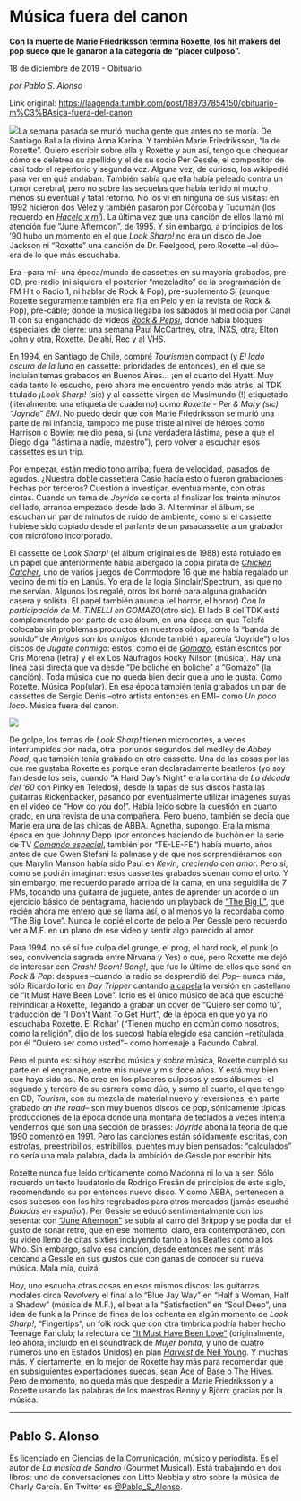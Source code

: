 # Música fuera del canon

**Con la muerte de Marie Friedriksson termina Roxette, los hit makers del pop sueco que le ganaron a la categoría de “placer culposo”.**

18 de diciembre de 2019 - Obituario

_por Pablo S. Alonso_

Link original: https://laagenda.tumblr.com/post/189737854150/obituario-m%C3%BAsica-fuera-del-canon

![](https://64.media.tumblr.com/95b539cb1968c7f9cb99b426262a5fcf/f2772e1e68a03384-85/s500x750/659a74c0657ae3fc1e885af5f51cfcf577fdcaa4.jpg)La
semana pasada se murió mucha gente que antes no se moría. De Santiago Bal a la
divina Anna Karina. Y también Marie Friedriksson, “la de Roxette”. Quiero
escribir sobre ella y Roxette y aun así, tengo que chequear cómo se deletrea su
apellido y el de su socio Per Gessle, el compositor de casi todo el repertorio
y segunda voz. Alguna vez, de curioso, los wikipedié para ver en qué andaban.
También sabía que ella había peleado contra un tumor cerebral, pero no sobre
las secuelas que había tenido ni mucho menos su eventual y fatal retorno. No
los vi en ninguna de sus visitas: en 1992 hicieron dos Vélez y también pasaron
por Córdoba y Tucumán (los recuerdo en [*Hacelo x mí*](https://www.youtube.com/watch?v=vOyIeK0SFbo)). La última vez que una canción de ellos llamó mi
atención fue “June Afternoon”, de 1995. Y sin embargo, a principios de los ’90
hubo un momento en el que *Look Sharp!*
no era un disco de Joe Jackson ni “Roxette” una canción de Dr. Feelgood, pero
Roxette –el dúo– era de lo que más escuchaba.

Era –para mí– una época/mundo de cassettes en su mayoría grabados, pre-CD,
pre-radio (ni siquiera el posterior “mezcladito” de la programación de FM Hit o
Radio 1, ni hablar de Rock & Pop), pre-suplemento Sí (aunque Roxette
seguramente también era fija en Pelo y en la revista de Rock & Pop),
pre-cable; donde la música llegaba los sábados al mediodía por Canal 11 con su
enganchado de videos [*Rock & Pepsi*](https://www.youtube.com/watch?v=Oz2g9ulD7eo), donde había
bloques especiales de cierre: una semana Paul McCartney, otra, INXS, otra,
Elton John y otra, Roxette. De ahí, Rec y al VHS.

En
1994, en Santiago de Chile, compré *Tourism*en compact (y *El lado oscuro de la
luna* en cassette: prioridades de entonces), en el que se incluían temas
grabados en Buenos Aires… ¡en el cuarto del Hyatt! Muy cada tanto lo escucho,
pero ahora me encuentro yendo más atrás, al TDK titulado *¡Look Sharp!* (sic) y al cassette virgen de Musimundo (!) etiquetado
(literalmente: una etiqueta de cuaderno) como *Roxette - Per & Mary (sic) “Joyride” EMI*. No puedo decir que
con Marie Friedriksson se murió una parte de mi infancia, tampoco me puse
triste al nivel de héroes como Harrison o Bowie: me dio pena, sí (una verdadera
lástima, pese a que el Diego diga “lástima a nadie, maestro”), pero volver a
escuchar esos cassettes es un trip. 

Por
empezar, están medio tono arriba, fuera de velocidad, pasados de agudos. ¿Nuestra
doble cassettera Casio hacía esto o fueron grabaciones hechas por terceros?
Cuestión a investigar, eventualmente, con otras cintas. Cuando un tema de *Joyride* se corta al finalizar los
treinta minutos del lado, arranca empezado desde lado B. Al terminar el álbum,
se escuchan un par de minutos de ruido de ambiente, como si el cassette hubiese
sido copiado desde el parlante de un pasacassette a un grabador con micrófono
incorporado. 

El
cassette de *Look Sharp!* (el álbum
original es de 1988) está rotulado en un papel que anteriormente había
albergado la copia pirata de [*Chicken Catcher*](https://www.youtube.com/watch?v=uf2LVaTiw4E), uno de varios juegos de Commodore 16 que me
había regalado un vecino de mi tío en Lanús. Yo era de la logia Sinclair/Spectrum,
así que no me servían. Algunos los regalé, otros los borré para alguna
grabación casera y solista. El papel también anuncia (el horror, el horror) *Con la participación de M. TINELLI en GOMAZO*(otro sic). El lado B del TDK está complementado por parte de ese álbum, en
una época en que Telefé colocaba sin problemas productos en nuestros oídos,
como la “banda de sonido” de *Amigos son
los amigos* (donde también aparecía “Joyride”) o los discos de *Jugate conmigo*: estos, como el de [*Gomazo*](https://www.youtube.com/watch?v=2u1Yo7aP-iA), están escritos por Cris Morena (letra) y el ex Los
Náufragos Rocky Nilson (música). Hay una línea casi directa que va desde “De
boliche en boliche” a “Gomazo” (la canción). Toda música que no queda bien
decir que a uno le gusta. Como Roxette. Música Pop(ular). En esa época también
tenía grabados un par de cassettes de Sergio Denis –otro artista entonces en
EMI– como *Un poco loco*. Música fuera
del canon. 

![](https://64.media.tumblr.com/11e1bf7551ef9ac26f6cc1c581a80867/f2772e1e68a03384-1f/s500x750/194d513c1a741871aa7f7d397a697c0e437837e0.jpg)

De
golpe, los temas de *Look Sharp!* tienen
microcortes, a veces interrumpidos por nada, otra, por unos segundos del medley
de *Abbey Road*, que también tenía
grabado en otro cassette. Una de las cosas por las que me gustaba Roxette es
porque eran declaradamente beatleros (yo soy fan desde los seis, cuando “A Hard
Day’s Night” era la cortina de *La década
del ’60* con Pinky en Teledos), desde la tapas de sus discos hasta las
guitarras Rickenbacker, pasando por eventualmente utilizar imágenes suyas en el
video de “How do you do!”. Había leído sobre la cuestión en cuarto grado, en
una revista de una compañera. Pero bueno, también se decía que Marie era una de
las chicas de ABBA. Agnetha, supongo. Era la misma época en que Johnny Depp
(por entonces haciendo de buchón en la serie de TV [*Comando especial*](https://www.youtube.com/watch?v=z5S_UMXzajQ), también por “TE-LE-FE”) había
muerto, años antes de que Gwen Stefani la palmase y de que nos sorprendiéramos
con que Marylin Manson había sido Paul en *Kevin, creciendo con amor*. Pero sí, como se podrán
imaginar: esos cassettes grabados suenan como el orto. Y sin embargo, me
recuerdo parado arriba de la cama, en una seguidilla de 7 PMs, tocando una
guitarra de juguete, antes de aprender un acorde o un ejercicio básico de
pentagrama, haciendo un playback de [“The Big L”](https://www.youtube.com/watch?v=P3BziGZOMcE), que recién
ahora me entero que se llama así, o al menos yo la recordaba como “The Big
Love”. Nunca le copié el corte de pelo a Per Gessle pero recuerdo ver a M.F. en
un plano de ese video y sentir algo parecido al amor.

Para
1994, no sé si fue culpa del grunge, el prog, el hard rock, el punk (o sea,
convivencia sagrada entre Nirvana y Yes) o qué, pero Roxette me dejó de
interesar con *Crash! Boom! Bang!*, que
fue lo último de ellos que sonó en *Rock
& Pop*: después –cuando la radio se desprendió del *Pop–* nunca más, sólo Ricardo Iorio en *Day Tripper* cantando [a capela](https://www.youtube.com/watch?v=RMbGODtJ0X0) la versión en
castellano de “It Must Have Been Love”. Iorio es el único músico de acá que
escuché reivindicar a Roxette, llegando a grabar un cover de “Quiero ser como tú”,
traducción de “I Don’t Want To Get Hurt”, de la época en que yo ya no escuchaba
Roxette. El Richar’ (“Tienen mucho en común como nosotros, como la religión”,
dijo de los suecos) había elegido esa canción –retitulada por él “Quiero ser
como usted”– como homenaje a Facundo Cabral.

Pero
el punto es: si hoy escribo música *y* *sobre* música, Roxette cumplió su parte
en el engranaje, entre mis nueve y mis doce años. Y está muy bien que haya sido
así. No creo en los placeres culposos y esos álbumes –el segundo y tercero de
su carrera como dúo, y sumo el cuarto, el que tengo en CD, *Tourism*, con su mezcla de material nuevo y reversiones, en parte
grabado *on the road–* son muy buenos
discos de pop, sónicamente típicas producciones de la época donde una montaña
de teclados a veces intenta vendernos que son una sección de brasses: *Joyride* abona la teoría de que 1990
comenzó en 1991. Pero las canciones están sólidamente escritas, con estrofas,
preestribillos, estribillos, puentes muy bien pensados: “calculados” no sería
una mala palabra, dada la ambición de Gessle por escribir hits.

Roxette
nunca fue leído críticamente como Madonna ni lo va a ser. Sólo recuerdo un
texto laudatorio de Rodrigo Fresán de principios de este siglo, recomendando su
por entonces nuevo disco. Y como ABBA, pertenecen a esos sucesos con los hits
regrabados para otros mercados (jamás escuché *Baladas en español*). Per Gessle se educó sentimentalmente con los
sesenta: con [“June
Afternoon”](https://www.youtube.com/watch?v=KIIouZLowGQ) se subía al carro del Britpop y se podía dar el gusto de sonar
retro, que en ese momento, claro, era contemporáneo, con su video lleno de
citas sixties incluyendo tanto a los Beatles como a los Who. Sin embargo, salvo
esa canción, desde entonces me sentí más cercano a Gessle en sus gustos que con
ganas de conocer su nueva música. Mala mía, quizá.

Hoy, uno escucha otras cosas en esos mismos
discos: las guitarras modales circa *Revolver*y el final a lo “Blue Jay Way” en “Half a Woman, Half
a Shadow” (música de M.F.), el beat a la “Satisfaction” en “Soul Deep”, una
idea de funk a la Prince de fines de los ochenta en algún momento de *Look Sharp!*, “Fingertips”, un folk rock
que con otra tímbrica podría haber hecho Teenage Fanclub; la relectura de [“It Must Have Been Love”](https://www.youtube.com/watch?v=4tZGRtx6Qx8) (originalmente, leo ahora, incluido en el
soundtrack de *Mujer bonita*, y uno de
cuatro números uno en Estados Unidos) en plan [*Harvest* de Neil Young](https://www.youtube.com/watch?v=08ts6hekHlc). Y muchas más. Y ciertamente, en lo mejor de
Roxette hay más para recomendar que en subsiguientes exportaciones suecas, sean
Ace of Base o The Hives. Pero de momento, no queda más que despedir a Marie Friedriksson y a Roxette
usando las palabras de los maestros Benny y Björn:
gracias por la música.



---

 Pablo S. Alonso
----------------

 Es licenciado en Ciencias de la Comunicación, músico y periodista. Es el autor de *La música de Sandro* (Gourmet Musical). Está trabajando en dos libros: uno de conversaciones con Litto Nebbia y otro sobre la música de Charly García. En Twitter es [@Pablo\_S\_Alonso](https://twitter.com/pablo_s_alonso). 

